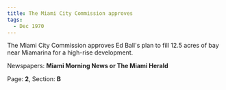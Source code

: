 ```yaml
---  
title: The Miami City Commission approves  
tags:  
  - Dec 1970  
---  
```

  
The Miami City Commission approves Ed Ball's plan to fill 12.5 acres of bay near Miamarina for a high-rise development.  
  
Newspapers: **Miami Morning News or The Miami Herald**  
  
Page: **2**, Section: **B** 
